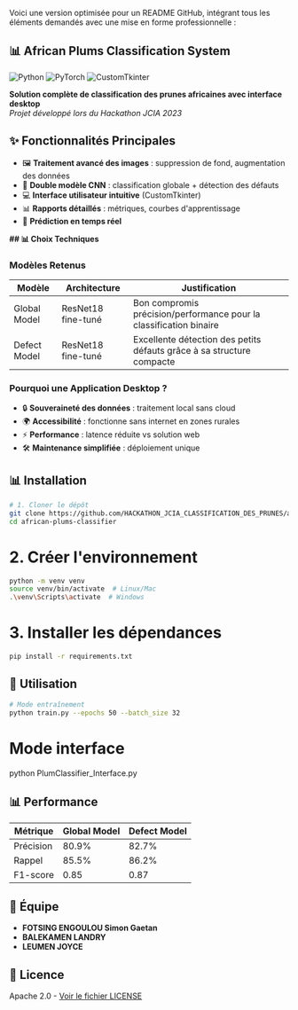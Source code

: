 Voici une version optimisée pour un README GitHub, intégrant tous les éléments demandés avec une mise en forme professionnelle :


## 📊 African Plums Classification System

![Python](https://img.shields.io/badge/Python-3.9%2B-blue)
![PyTorch](https://img.shields.io/badge/PyTorch-2.0+-red)
![CustomTkinter](https://img.shields.io/badge/UI-CustomTkinter-green)

**Solution complète de classification des prunes africaines avec interface desktop**  
*Projet développé lors du Hackathon JCIA 2023*

## ✨ Fonctionnalités Principales
- 🖼️ **Traitement avancé des images** : suppression de fond, augmentation des données
- 🤖 **Double modèle CNN** : classification globale + détection des défauts
- 💻 **Interface utilisateur intuitive** (CustomTkinter)
- 📊 **Rapports détaillés** : métriques, courbes d'apprentissage
- 🚀 **Prédiction en temps réel**

**## 📊 Choix Techniques**

### Modèles Retenus
| Modèle        | Architecture       | Justification                                                                 |
|---------------|--------------------|-------------------------------------------------------------------------------|
| Global Model  | ResNet18 fine-tuné | Bon compromis précision/performance pour la classification binaire            |
| Defect Model  | ResNet18 fine-tuné    | Excellente détection des petits défauts grâce à sa structure compacte         |

### Pourquoi une Application Desktop ?
- 🔒 **Souveraineté des données** : traitement local sans cloud
- 🌍 **Accessibilité** : fonctionne sans internet en zones rurales
- ⚡ **Performance** : latence réduite vs solution web
- 🛠️ **Maintenance simplifiée** : déploiement unique





## 📊 Installation
```bash
# 1. Cloner le dépôt
git clone https://github.com/HACKATHON_JCIA_CLASSIFICATION_DES_PRUNES/african-plums-classifier.git
cd african-plums-classifier
```

# 2. Créer l'environnement
```bash
python -m venv venv
source venv/bin/activate  # Linux/Mac
.\venv\Scripts\activate  # Windows
```
# 3. Installer les dépendances
```bash
pip install -r requirements.txt
```

## 🚀 Utilisation
```bash
# Mode entraînement
python train.py --epochs 50 --batch_size 32
```
# Mode interface
python PlumClassifier_Interface.py


## 📊 Performance
| Métrique       | Global Model | Defect Model |
|----------------|-------------|-------------|
| Précision      | 80.9%       | 82.7%       |
| Rappel         | 85.5%       | 86.2%       |
| F1-score       | 0.85        | 0.87        |

## 👥 Équipe
- **FOTSING ENGOULOU Simon Gaetan**
- **BALEKAMEN LANDRY** 
- **LEUMEN JOYCE** 

## 📜 Licence
Apache 2.0 - [Voir le fichier LICENSE](LICENSE)

